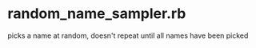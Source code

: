 random_name_sampler.rb
======================

picks a name at random, doesn't repeat until all names have been picked
